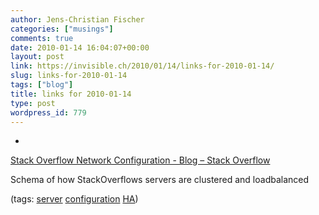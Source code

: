 ```yaml
---
author: Jens-Christian Fischer
categories: ["musings"]
comments: true
date: 2010-01-14 16:04:07+00:00
layout: post
link: https://invisible.ch/2010/01/14/links-for-2010-01-14/
slug: links-for-2010-01-14
tags: ["blog"]
title: links for 2010-01-14
type: post
wordpress_id: 779
---
```


  * 
                

[Stack Overflow Network Configuration - Blog – Stack Overflow](https://blog.stackoverflow.com/2010/01/stack-overflow-network-configuration/)


                

Schema of how StackOverflows servers are clustered and loadbalanced


                

(tags: [server](https://delicious.com/jaycee/server) [configuration](https://delicious.com/jaycee/configuration) [HA](https://delicious.com/jaycee/HA))


            
